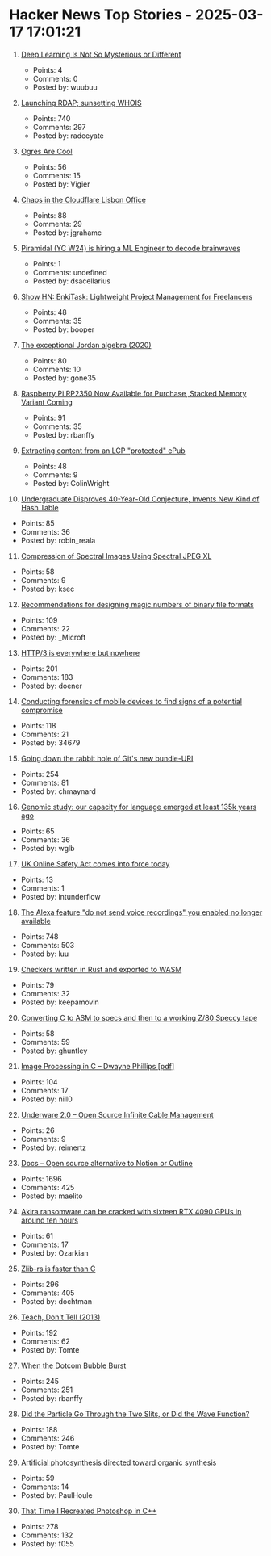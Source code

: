 # Hacker News Top Stories - 2025-03-17 17:01:21

1. [Deep Learning Is Not So Mysterious or Different](https://arxiv.org/abs/2503.02113)
   - Points: 4
   - Comments: 0
   - Posted by: wuubuu

2. [Launching RDAP; sunsetting WHOIS](https://www.icann.org/en/announcements/details/icann-update-launching-rdap-sunsetting-whois-27-01-2025-en)
   - Points: 740
   - Comments: 297
   - Posted by: radeeyate

3. [Ogres Are Cool](https://www.lrb.co.uk/the-paper/v47/n05/colin-burrow/ogres-are-cool)
   - Points: 56
   - Comments: 15
   - Posted by: Vigier

4. [Chaos in the Cloudflare Lisbon Office](https://blog.cloudflare.com/chaos-in-cloudflare-lisbon-office-securing-the-internet-with-wave-motion/)
   - Points: 88
   - Comments: 29
   - Posted by: jgrahamc

5. [Piramidal (YC W24) is hiring a ML Engineer to decode brainwaves](https://www.ycombinator.com/companies/piramidal/jobs/neQ9JaN-research-engineer-foundational-ai)
   - Points: 1
   - Comments: undefined
   - Posted by: dsacellarius

6. [Show HN: EnkiTask: Lightweight Project Management for Freelancers](https://enkitask.com/)
   - Points: 48
   - Comments: 35
   - Posted by: booper

7. [The exceptional Jordan algebra (2020)](https://cp4space.hatsya.com/2020/10/28/the-exceptional-jordan-algebra/)
   - Points: 80
   - Comments: 10
   - Posted by: gone35

8. [Raspberry Pi RP2350 Now Available for Purchase, Stacked Memory Variant Coming](https://www.phoronix.com/news/Raspberry-Pi-RP2350-Buy)
   - Points: 91
   - Comments: 35
   - Posted by: rbanffy

9. [Extracting content from an LCP "protected" ePub](https://shkspr.mobi/blog/2025/03/towards-extracting-content-from-an-lcp-protected-epub/)
   - Points: 48
   - Comments: 9
   - Posted by: ColinWright

10. [Undergraduate Disproves 40-Year-Old Conjecture, Invents New Kind of Hash Table](https://www.wired.com/story/undergraduate-upends-a-40-year-old-data-science-conjecture/)
   - Points: 85
   - Comments: 36
   - Posted by: robin_reala

11. [Compression of Spectral Images Using Spectral JPEG XL](https://jcgt.org/published/0014/01/04/)
   - Points: 58
   - Comments: 9
   - Posted by: ksec

12. [Recommendations for designing magic numbers of binary file formats](https://hackers.town/@zwol/114155595855705796)
   - Points: 109
   - Comments: 22
   - Posted by: _Microft

13. [HTTP/3 is everywhere but nowhere](https://httptoolkit.com/blog/http3-quic-open-source-support-nowhere/)
   - Points: 201
   - Comments: 183
   - Posted by: doener

14. [Conducting forensics of mobile devices to find signs of a potential compromise](https://github.com/mvt-project/mvt)
   - Points: 118
   - Comments: 21
   - Posted by: 34679

15. [Going down the rabbit hole of Git's new bundle-URI](https://blog.gitbutler.com/going-down-the-rabbit-hole-of-gits-new-bundle-uri/)
   - Points: 254
   - Comments: 81
   - Posted by: chmaynard

16. [Genomic study: our capacity for language emerged at least 135k years ago](https://phys.org/news/2025-03-genomic-capacity-language-emerged-years.html)
   - Points: 65
   - Comments: 36
   - Posted by: wglb

17. [UK Online Safety Act comes into force today](https://www.ofcom.org.uk/online-safety/illegal-and-harmful-content/enforcing-the-online-safety-act-platforms-must-start-tackling-illegal-material-from-today/)
   - Points: 13
   - Comments: 1
   - Posted by: intunderflow

18. [The Alexa feature "do not send voice recordings" you enabled no longer available](https://discuss.systems/@dev/114161826926246661)
   - Points: 748
   - Comments: 503
   - Posted by: luu

19. [Checkers written in Rust and exported to WASM](https://kevinalbs.com/checkers/)
   - Points: 79
   - Comments: 32
   - Posted by: keepamovin

20. [Converting C to ASM to specs and then to a working Z/80 Speccy tape](https://ghuntley.com/z80/)
   - Points: 58
   - Comments: 59
   - Posted by: ghuntley

21. [Image Processing in C – Dwayne Phillips [pdf]](https://homepages.inf.ed.ac.uk/rbf/BOOKS/PHILLIPS/cips2ed.pdf)
   - Points: 104
   - Comments: 17
   - Posted by: nill0

22. [Underware 2.0 – Open Source Infinite Cable Management](https://makerworld.com/en/models/783010-underware-2-0-infinite-cable-management)
   - Points: 26
   - Comments: 9
   - Posted by: reimertz

23. [Docs – Open source alternative to Notion or Outline](https://github.com/suitenumerique/docs)
   - Points: 1696
   - Comments: 425
   - Posted by: maelito

24. [Akira ransomware can be cracked with sixteen RTX 4090 GPUs in around ten hours](https://www.tomshardware.com/tech-industry/cyber-security/akira-ransomware-cracked-with-rtx-4090-new-exploit-to-brute-force-encryption-attack)
   - Points: 61
   - Comments: 17
   - Posted by: Ozarkian

25. [Zlib-rs is faster than C](https://trifectatech.org/blog/zlib-rs-is-faster-than-c/)
   - Points: 296
   - Comments: 405
   - Posted by: dochtman

26. [Teach, Don't Tell (2013)](https://stevelosh.com/blog/2013/09/teach-dont-tell/)
   - Points: 192
   - Comments: 62
   - Posted by: Tomte

27. [When the Dotcom Bubble Burst](https://dfarq.homeip.net/when-the-dotcom-bubble-burst/)
   - Points: 245
   - Comments: 251
   - Posted by: rbanffy

28. [Did the Particle Go Through the Two Slits, or Did the Wave Function?](https://profmattstrassler.com/2025/03/13/did-the-particle-go-through-the-two-slits-or-did-the-wave-function/)
   - Points: 188
   - Comments: 246
   - Posted by: Tomte

29. [Artificial photosynthesis directed toward organic synthesis](https://www.nature.com/articles/s41467-025-56374-z)
   - Points: 59
   - Comments: 14
   - Posted by: PaulHoule

30. [That Time I Recreated Photoshop in C++](https://f055.net/technology/that-time-i/that-time-i-recreated-photoshop-in-c/)
   - Points: 278
   - Comments: 132
   - Posted by: f055

